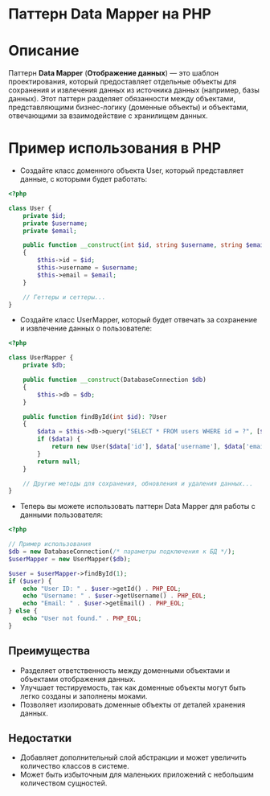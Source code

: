 # Паттерн Data Mapper на PHP


# Описание

Паттерн **Data Mapper** (**Отображение данных**) — это шаблон проектирования, который предоставляет отдельные объекты для сохранения и извлечения данных из источника данных (например, базы данных). Этот паттерн разделяет обязанности между объектами, представляющими бизнес-логику (доменные объекты) и объектами, отвечающими за взаимодействие с хранилищем данных.

# Пример использования в PHP

* Создайте класс доменного объекта User, который представляет данные, с которыми будет работать:

```php
<?php

class User {
    private $id;
    private $username;
    private $email;

    public function __construct(int $id, string $username, string $email)
    {
        $this->id = $id;
        $this->username = $username;
        $this->email = $email;
    }

    // Геттеры и сеттеры...
}
```

* Создайте класс UserMapper, который будет отвечать за сохранение и извлечение данных о пользователе:

```php
<?php

class UserMapper {
    private $db;

    public function __construct(DatabaseConnection $db)
    {
        $this->db = $db;
    }

    public function findById(int $id): ?User
    {
        $data = $this->db->query("SELECT * FROM users WHERE id = ?", [$id]);
        if ($data) {
            return new User($data['id'], $data['username'], $data['email']);
        }
        return null;
    }

    // Другие методы для сохранения, обновления и удаления данных...
}
```

* Теперь вы можете использовать паттерн Data Mapper для работы с данными пользователя:
```php
<?php

// Пример использования
$db = new DatabaseConnection(/* параметры подключения к БД */);
$userMapper = new UserMapper($db);

$user = $userMapper->findById(1);
if ($user) {
    echo "User ID: " . $user->getId() . PHP_EOL;
    echo "Username: " . $user->getUsername() . PHP_EOL;
    echo "Email: " . $user->getEmail() . PHP_EOL;
} else {
    echo "User not found." . PHP_EOL;
}
```

## Преимущества

* Разделяет ответственность между доменными объектами и объектами отображения данных.
* Улучшает тестируемость, так как доменные объекты могут быть легко созданы и заполнены моками.
* Позволяет изолировать доменные объекты от деталей хранения данных.

## Недостатки

* Добавляет дополнительный слой абстракции и может увеличить количество классов в системе.
* Может быть избыточным для маленьких приложений с небольшим количеством сущностей.